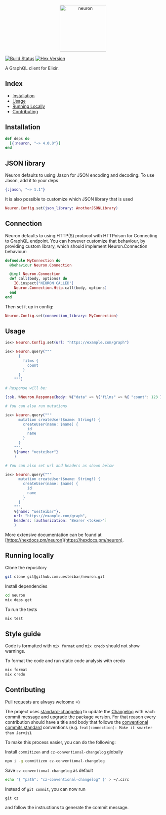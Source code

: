 <p align="center"><img src="logo/horizontal.png" alt="neuron" height="150px"></p>

[![Build Status](https://travis-ci.org/uesteibar/neuron.svg?branch=master)](https://travis-ci.org/uesteibar/neuron)
[![Hex Version](https://img.shields.io/hexpm/v/neuron.svg)](https://hex.pm/packages/neuron)

A GraphQL client for Elixir.

## Index

- [Installation](#installation)
- [Usage](#usage)
- [Running Locally](#running-locally)
- [Contributing](#contributing)

## Installation

```elixir
def deps do
  [{:neuron, "~> 4.0.0"}]
end
```

## JSON library

Neuron defaults to using Jason for JSON encoding and decoding. To use Jason, add it to your deps

```elixir
{:jason, "~> 1.1"}
```

It is also possible to customize which JSON library that is used

```elixir
Neuron.Config.set(json_library: AnotherJSONLibrary)
```

## Connection

Neuron defaults to using HTTP(S) protocol with HTTPoison for Connecting to GraphQL endpoint. You can however customize that behaviour, by providing custom library, which should implement Neuron.Connection behaviour:

```elixir
defmodule MyConnection do
  @behaviour Neuron.Connection

  @impl Neuron.Connection
  def call(body, options) do
    IO.inspect("NEURON CALLED")
    Neuron.Connection.Http.call(body, options)
  end
end
```

Then set it up in config:

```elixir
Neuron.Config.set(connection_library: MyConnection)
```

## Usage

```elixir
iex> Neuron.Config.set(url: "https://example.com/graph")

iex> Neuron.query("""
      {
        films {
          count
        }
      }
    """)

# Response will be:

{:ok, %Neuron.Response{body: %{"data" => %{"films" => %{ "count": 123 }}}, status_code: 200, headers: []}}

# You can also run mutations

iex> Neuron.query("""
      mutation createUser($name: String!) {
        createUser(name: $name) {
          id
          name
        }
      }
    """,
    %{name: "uesteibar"}
    )

# You can also set url and headers as shown below

iex> Neuron.query("""
      mutation createUser($name: String!) {
        createUser(name: $name) {
          id
          name
        }
      }
    """,
    %{name: "uesteibar"},
    url: "https://example.com/graph",
    headers: [authorization: "Bearer <token>"]
    )
```

More extensive documentation can be found at [https://hexdocs.pm/neuron](https://hexdocs.pm/neuron).

## Running locally

Clone the repository

```bash
git clone git@github.com:uesteibar/neuron.git
```

Install dependencies

```bash
cd neuron
mix deps.get
```

To run the tests

```bash
mix test
```

## Style guide

Code is formatted with `mix format` and `mix credo` should not show warnings.

To format the code and run static code analysis with credo

```elixir
mix format
mix credo
```

## Contributing

Pull requests are always welcome =)

The project uses [standard-changelog](https://github.com/conventional-changelog/conventional-changelog) to update the [Changelog](https://github.com/uesteibar/neuron/blob/master/CHANGELOG.md) with each commit message and upgrade the package version.
For that reason every contribution should have a title and body that follows the [conventional commits standard](https://conventionalcommits.org/) conventions (e.g. `feat(connection): Make it smarter than Jarvis`).

To make this process easier, you can do the following:

Install `commitizen` and `cz-conventional-changelog` globally

```bash
npm i -g commitizen cz-conventional-changelog
```

Save `cz-conventional-changelog` as default

```bash
echo '{ "path": "cz-conventional-changelog" }' > ~/.czrc
```

Instead of `git commit`, you can now run

```
git cz
```

and follow the instructions to generate the commit message.
